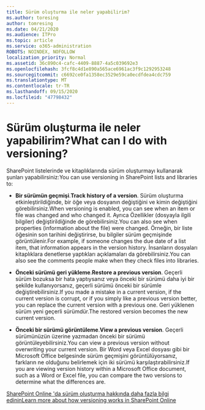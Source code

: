 ```yaml
---
title: Sürüm oluşturma ile neler yapabilirim?
ms.author: toresing
author: tomresing
ms.date: 04/21/2020
ms.audience: ITPro
ms.topic: article
ms.service: o365-administration
ROBOTS: NOINDEX, NOFOLLOW
localization_priority: Normal
ms.assetid: 36c890c4-cafc-4409-8887-4a5c039692e3
ms.openlocfilehash: 3fcf8c4d1e890a565ace6961ac3f9c1292953248
ms.sourcegitcommit: c6692ce0fa1358ec3529e59ca0ecdfdea4cdc759
ms.translationtype: MT
ms.contentlocale: tr-TR
ms.lasthandoff: 09/15/2020
ms.locfileid: "47798432"
---
```

# <a name="what-can-i-do-with-versioning"></a><span data-ttu-id="953d8-102">Sürüm oluşturma ile neler yapabilirim?</span><span class="sxs-lookup"><span data-stu-id="953d8-102">What can I do with versioning?</span></span>

<span data-ttu-id="953d8-103">SharePoint listelerinde ve kitaplıklarında sürüm oluşturmayı kullanarak şunları yapabilirsiniz:</span><span class="sxs-lookup"><span data-stu-id="953d8-103">You can use versioning in SharePoint lists and libraries to:</span></span>
  
- <span data-ttu-id="953d8-104">**Bir sürümün geçmişi**.</span><span class="sxs-lookup"><span data-stu-id="953d8-104">**Track history of a version**.</span></span> <span data-ttu-id="953d8-105">Sürüm oluşturma etkinleştirildiğinde, bir öğe veya dosyanın değiştiğini ve kimin değiştiğini görebilirsiniz.</span><span class="sxs-lookup"><span data-stu-id="953d8-105">When versioning is enabled, you can see when an item or file was changed and who changed it.</span></span> <span data-ttu-id="953d8-106">Ayrıca Özellikler (dosyayla ilgili bilgiler) değiştirildiğinde de görebilirsiniz.</span><span class="sxs-lookup"><span data-stu-id="953d8-106">You can also see when properties (information about the file) were changed.</span></span> <span data-ttu-id="953d8-107">Örneğin, bir liste öğesinin son tarihini değiştirirse, bu bilgiler sürüm geçmişinde görüntülenir.</span><span class="sxs-lookup"><span data-stu-id="953d8-107">For example, if someone changes the due date of a list item, that information appears in the version history.</span></span> <span data-ttu-id="953d8-108">İnsanların dosyaları kitaplıklara denetlerse yaptıkları açıklamaları da görebilirsiniz.</span><span class="sxs-lookup"><span data-stu-id="953d8-108">You can also see the comments people make when they check files into libraries.</span></span> 
    
- <span data-ttu-id="953d8-109">**Önceki sürümü geri yükleme**.</span><span class="sxs-lookup"><span data-stu-id="953d8-109">**Restore a previous version**.</span></span> <span data-ttu-id="953d8-110">Geçerli sürüm bozuksa bir hata yaptıysanız veya önceki bir sürümü daha iyi bir şekilde kullanıyorsanız, geçerli sürümü önceki bir sürümle değiştirebilirsiniz.</span><span class="sxs-lookup"><span data-stu-id="953d8-110">If you made a mistake in a current version, if the current version is corrupt, or if you simply like a previous version better, you can replace the current version with a previous one.</span></span> <span data-ttu-id="953d8-111">Geri yüklenen sürüm yeni geçerli sürümdür.</span><span class="sxs-lookup"><span data-stu-id="953d8-111">The restored version becomes the new current version.</span></span> 
    
- <span data-ttu-id="953d8-112">**Önceki bir sürümü görüntüleme**.</span><span class="sxs-lookup"><span data-stu-id="953d8-112">**View a previous version**.</span></span> <span data-ttu-id="953d8-113">Geçerli sürümünüzün üzerine yazmadan önceki bir sürümü görüntüleyebilirsiniz.</span><span class="sxs-lookup"><span data-stu-id="953d8-113">You can view a previous version without overwriting your current version.</span></span> <span data-ttu-id="953d8-114">Bir Word veya Excel dosyası gibi bir Microsoft Office belgesinde sürüm geçmişini görüntülüyorsanız, farkların ne olduğunu belirlemek için iki sürümü karşılaştırabilirsiniz.</span><span class="sxs-lookup"><span data-stu-id="953d8-114">If you are viewing version history within a Microsoft Office document, such as a Word or Excel file, you can compare the two versions to determine what the differences are.</span></span> 
    
[<span data-ttu-id="953d8-115">SharePoint Online 'da sürüm oluşturma hakkında daha fazla bilgi edinin</span><span class="sxs-lookup"><span data-stu-id="953d8-115">Learn more about how versioning works in SharePoint Online</span></span>](https://go.microsoft.com/fwlink/?linkid=875710)
  

